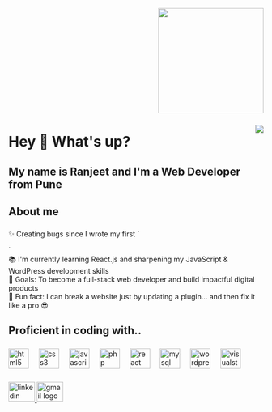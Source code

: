 <br clear="both">

<div align="right">
  <img height="208" src="https://github.com/Ranjeet-8065/Ranjeet_Readme/blob/main/Ranjeet.gif"  />
</div>

###

<img align="right" src="https://visitor-badge.laobi.icu/badge?page_id=Ranjeet-8065.Ranjeet-8065&"  />

###

<h1 align="left">Hey 👋 What's up?</h1>

###

<h2 align="left">My name is Ranjeet and I'm a Web Developer from Pune</h2>

###

<h2 align="left">About me</h2>

###

<p align="left">✨ Creating bugs since I wrote my first `<div>`  <br>📚 I'm currently learning React.js and sharpening my JavaScript & WordPress development skills  <br>🎯 Goals: To become a full-stack web developer and build impactful digital products  <br>🎲 Fun fact: I can break a website just by updating a plugin… and then fix it like a pro 😎</p>

###

<h2 align="left">Proficient in coding with..</h2>

###

<div align="left">
  <img src="https://cdn.jsdelivr.net/gh/devicons/devicon/icons/html5/html5-original.svg" height="40" alt="html5 logo"  />
  <img width="12" />
  <img src="https://cdn.jsdelivr.net/gh/devicons/devicon/icons/css3/css3-original.svg" height="40" alt="css3 logo"  />
  <img width="12" />
  <img src="https://cdn.jsdelivr.net/gh/devicons/devicon/icons/javascript/javascript-original.svg" height="40" alt="javascript logo"  />
  <img width="12" />
  <img src="https://cdn.jsdelivr.net/gh/devicons/devicon/icons/php/php-original.svg" height="40" alt="php logo"  />
  <img width="12" />
  <img src="https://cdn.jsdelivr.net/gh/devicons/devicon/icons/react/react-original.svg" height="40" alt="react logo"  />
  <img width="12" />
  <img src="https://cdn.jsdelivr.net/gh/devicons/devicon/icons/mysql/mysql-original.svg" height="40" alt="mysql logo"  />
  <img width="12" />
  <img src="https://cdn.jsdelivr.net/gh/devicons/devicon/icons/wordpress/wordpress-original.svg" height="40" alt="wordpress logo"  />
  <img width="12" />
  <img src="https://cdn.jsdelivr.net/gh/devicons/devicon/icons/visualstudio/visualstudio-plain.svg" height="40" alt="visualstudio logo"  />
</div>

###

<div align="left">
  <a href="https://www.linkedin.com/in/ranjeet-nachan-828b30283/" target="_blank">
    <img src="https://raw.githubusercontent.com/maurodesouza/profile-readme-generator/master/src/assets/icons/social/linkedin/default.svg" width="52" height="40" alt="linkedin logo"  />
  </a>
  <a href="ranjeetnachan@gmail.com" target="_blank">
    <img src="https://raw.githubusercontent.com/maurodesouza/profile-readme-generator/master/src/assets/icons/social/gmail/default.svg" width="52" height="40" alt="gmail logo"  />
  </a>
</div>

###

